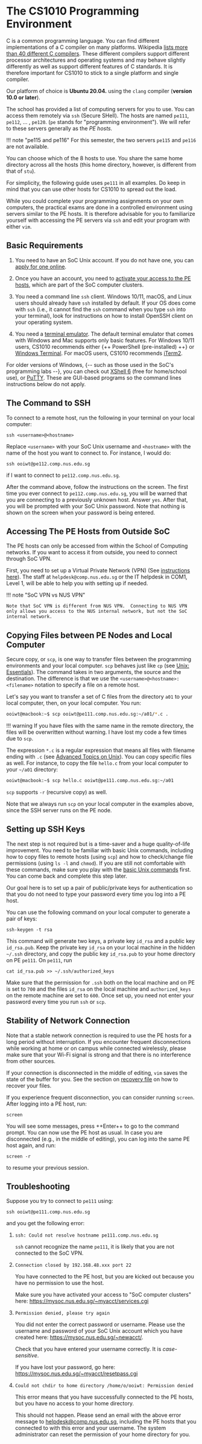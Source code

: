 # The CS1010 Programming Environment

C is a common programming language.  You can find different implementations of a C compiler on many platforms.  Wikipedia [lists more than 40 different C compilers](https://en.wikipedia.org/wiki/List_of_compilers#C_compilers).  These different compilers support different processor architectures and operating systems and may behave slightly differently as well as support different features of C standards.  It is therefore important for CS1010 to stick to a single platform and single compiler.

Our platform of choice is **Ubuntu 20.04.** using the `clang` compiler (**version 10.0 or later**).

The school has provided a list of computing servers for you to use.  You can access them remotely via `ssh` (Secure SHell).  The hosts are named `pe111`, `pe112`, ... , `pe120`.  (`pe` stands for "programming environment").  We will refer to these servers generally as the _PE hosts._

!!! note "pe115 and pe116"
    For this semester, the two servers `pe115` and `pe116` are not available.

You can choose which of the 8 hosts to use.  You share the same home directory across all the hosts (this home directory, however, is different from that of `stu`).

For simplicity, the following guide uses `pe111` in all examples.  Do keep in mind that you can use other hosts for CS1010 to spread out the load.

While you could complete your programming assignments on your own computers, the practical exams are done in a controlled environment using servers similar to the PE hosts.  It is therefore advisable for you to familiarize yourself with accessing the PE servers via `ssh` and edit your program with either `vim`.

## Basic Requirements

1. You need to have an SoC Unix account.  If you do not have one, you can [apply for one online](https://mysoc.nus.edu.sg/~newacct/).

2. Once you have an account, you need to [activate your access to the PE hosts](https://mysoc.nus.edu.sg/~myacct/services.cgi), which are part of the SoC computer clusters.

3. You need a command line `ssh` client.  Windows 10/11, macOS, and Linux users should already have `ssh` installed by default.  If your OS does come with `ssh` (i.e., it cannot find the `ssh` command when you type `ssh` into your terminal), look for instructions on how to install OpenSSH client on your operating system.

4. You need a [terminal emulator](unix-background.md#what-is-a-terminal).  The default terminal emulator that comes with Windows and Mac supports only basic features.  For Windows 10/11 users, CS1010 recommends either {++ PowerShell (pre-installed) ++} or [Windows Terminal](https://apps.microsoft.com/store/detail/windows-terminal/).  For macOS users, CS1010 recommends [iTerm2](https://iterm2.com/).

For older versions of Windows, {-- such as those used in the SoC's programming labs --}, you can check out [XShell 6](https://www.netsarang.com/products/xsh_overview.html) (free for home/school use), or [PuTTY](https://www.putty.org).  These are GUI-based programs so the command lines instructions below do not apply.

## The Command to SSH

To connect to a remote host, run the following in your terminal on your local computer:
```
ssh <username>@<hostname>
```

Replace `<username>` with your SoC Unix username and `<hostname>` with the name of the host you want to connect to. For instance, I would do:
```
ssh ooiwt@pe112.comp.nus.edu.sg
```
if I want to connect to `pe112.comp.nus.edu.sg`.

After the command above, follow the instructions on the screen.  The first time you ever connect to `pe112.comp.nus.edu.sg`, you will be warned that you are connecting to a previously unknown host.  Answer `yes`.  After that, you will be prompted with your SoC Unix password.  Note that nothing is shown on the screen when your password is being entered.

<script id="asciicast-4rtH1KENV6QOdKtlY0T7mce0M" src="https://asciinema.org/a/4rtH1KENV6QOdKtlY0T7mce0M.js" async></script>

## Accessing The PE Hosts from Outside SoC

The PE hosts can only be accessed from within the School of Computing networks.  If you want to access it from outside, you need to connect through SoC VPN.

First, you need to set up a Virtual Private Network (VPN) (See [instructions here](https://dochub.comp.nus.edu.sg/cf/guides/network/vpn)).  The staff at `helpdesk@comp.nus.edu.sg` or the IT helpdesk in COM1, Level 1, will be able to help you with setting up if needed.

!!! note "SoC VPN vs NUS VPN"

    Note that SoC VPN is different from NUS VPN.  Connecting to NUS VPN only allows you access to the NUS internal network, but not the SoC internal network.

## Copying Files between PE Nodes and Local Computer

Secure copy, or `scp`, is one way to transfer files between the programming environments and your local computer.   `scp` behaves just like `cp` (see [Unix: Essentials](unix-essentials.md)).  The command takes in two arguments, the source and the destination.   The difference is that we use the `<username>@<hostname>:<filename>` notation to specify a file on a remote host.

Let's say you want to transfer a set of C files from the directory `a01` to your local computer, then, on your local computer.  You run:

```bash
ooiwt@macbook:~$ scp ooiwt@pe111.comp.nus.edu.sg:~/a01/*.c .
```

!!! warning
    If you have files with the same name in the remote directory, the files will be overwritten without warning.  I have lost my code a few times due to `scp`.  

The expression `*.c` is a regular expression that means all files with filename ending with `.c` (see [Advanced Topics on Unix](unix-advanced.md)).
You can copy specific files as well.  For instance, to copy the file `hello.c` from your local computer to your `~/a01` directory:

```bash
ooiwt@macbook:~$ scp hello.c ooiwt@pe111.comp.nus.edu.sg:~/a01
```

`scp` supports `-r` (recursive copy) as well.

Note that we always run `scp` on your local computer in the examples above, since the SSH server runs on the PE node.

## Setting up SSH Keys

The next step is not required but is a time-saver and a huge quality-of-life improvement.  You need to be familiar with basic Unix commands, including how to copy files to remote hosts (using `scp`) and how to check/change file permissions (using `ls -l` and `chmod`).  If you are still not comfortable with these commands, make sure you play with the [basic Unix commands](unix-essentials.md) first.  You can come back and complete this step later. 

Our goal here is to set up a pair of public/private keys for authentication so that you do not need to type your password every time you log into a PE host.

You can use the following command on your local computer to generate a pair of keys:
```
ssh-keygen -t rsa
```

This command will generate two keys, a private key `id_rsa` and a public key `id_rsa.pub`.  Keep the private key `id_rsa` on your local machine in the hidden `~/.ssh` directory, and copy the public key `id_rsa.pub` to your home directory on PE `pe111`.  On `pe111`, run
```
cat id_rsa.pub >> ~/.ssh/authorized_keys
```

Make sure that the permission for `.ssh` both on the local machine and on PE is set to `700` and the files `id_rsa` on the local machine and `authorized_keys` on the remote machine are set to `600`.  Once set up, you need not enter your password every time you run `ssh` or `scp`.  

## Stability of Network Connection
    
Note that a stable network connection is required to use the PE hosts for a long period without interruption.   If you encounter frequent disconnections while working at home or on campus while connected wirelessly, please make sure that your Wi-Fi signal is strong and that there is no interference from other sources. 

If your connection is disconnected in the middle of editing, `vim` saves the state of the buffer for you.  See the section on [recovery file](vim-tips.md#5-recovery-files) on how to recover your files.

If you experience frequent disconnection, you can consider running `screen`. After logging into a PE host, run:

```
screen
```

You will see some messages, press ++Enter++ to go to the command prompt. You can now use the PE host as usual. In case you are disconnected (e.g., in the middle of editing), you can log into the same PE host again, and run:

```
screen -r
```

to resume your previous session.


## Troubleshooting

Suppose you try to connect to `pe111` using:
```
ssh ooiwt@pe111.comp.nus.edu.sg
```
and you get the following error:

1. `ssh: Could not resolve hostname pe111.comp.nus.edu.sg`

	`ssh` cannot recognize the name `pe111`, it is likely that you are not connected to the SoC VPN.

2. `Connection closed by 192.168.48.xxx port 22`

    You have connected to the PE host, but you are kicked out because you have no permission to use the host.

	Make sure you have activated your access to "SoC computer clusters" here: https://mysoc.nus.edu.sg/~myacct/services.cgi

3. `Permission denied, please try again`

    You did not enter the correct password or username.  Please use the username and password 
of your SoC Unix account which you have created here: https://mysoc.nus.edu.sg/~newacct/.

    Check that you have entered your username correctly.  It is _case-sensitive_.

    If you have lost your password, go here: https://mysoc.nus.edu.sg/~myacct/resetpass.cgi

4. `Could not chdir to home directory /home/o/ooiwt: Permission denied`

    This error means that you have successfully connected to the PE hosts, but you have no access to your home directory. 

	This should not happen.  Please send an email with the above error message to helpdesk@comp.nus.edu.sg, including the PE hosts that you
	connected to with this error and your username.  The system administrator can reset the permission of your home directory for you.
